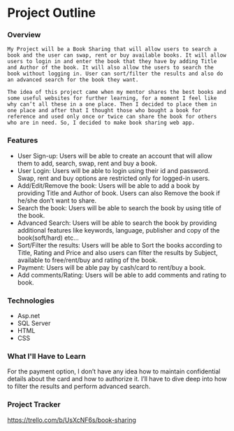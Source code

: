 # Project Outline

### Overview
	My Project will be a Book Sharing that will allow users to search a book and the user can swap, rent or buy available books. It will allow users to login in and enter the book that they have by adding Title and Author of the book. It will also allow the users to search the book without logging in. User can sort/filter the results and also do an advanced search for the book they want.

	The idea of this project came when my mentor shares the best books and some useful websites for further learning, for a moment I feel like why can’t all these in a one place. Then I decided to place them in one place and after that I thought those who bought a book for reference and used only once or twice can share the book for others who are in need. So, I decided to make book sharing web app.

### Features
* User Sign-up: Users will be able to create an account that will allow them to add, search, swap, rent and buy a book.
* User Login: Users will be able to login using their id and password. Swap, rent and buy options are restricted only for logged-in users.
* Add/Edit/Remove the book: Users will be able to add a book by providing Title and Author of book. Users can also Remove the book if he/she don’t want to share.
* Search the book: Users will be able to search the book by using title of the book.
* Advanced Search: Users will be able to search the book by providing additional features like keywords, language, publisher and copy of the book(soft/hard) etc...
* Sort/Filter the results: Users will be able to Sort the books according to Title, Rating and Price and also users can filter the results by Subject, available to free/rent/buy and rating of the book.
* Payment: Users will be able pay by cash/card to rent/buy a book.
* Add comments/Rating: Users will be able to add comments and rating to book.

### Technologies
* Asp.net
* SQL Server
* HTML
* CSS


### What I'll Have to Learn
For the payment option, I don’t have any idea how to maintain confidential details about the card and how to authorize it.
I’ll have to dive deep into how to filter the results and perform advanced search.


### Project Tracker
https://trello.com/b/UsXcNF6s/book-sharing
